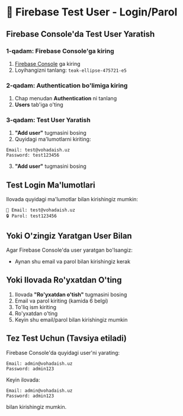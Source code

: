 # 🔐 Firebase Test User - Login/Parol

## Firebase Console'da Test User Yaratish

### 1-qadam: Firebase Console'ga kiring

1. [Firebase Console](https://console.firebase.google.com/) ga kiring
2. Loyihangizni tanlang: `teak-ellipse-475721-e5`

### 2-qadam: Authentication bo'limiga kiring

1. Chap menudan **Authentication** ni tanlang
2. **Users** tab'iga o'ting

### 3-qadam: Test User Yaratish

1. **"Add user"** tugmasini bosing
2. Quyidagi ma'lumotlarni kiriting:

```
Email: test@vohadaish.uz
Password: test123456
```

3. **"Add user"** tugmasini bosing

## Test Login Ma'lumotlari

Ilovada quyidagi ma'lumotlar bilan kirishingiz mumkin:

```
📧 Email: test@vohadaish.uz
🔒 Parol: test123456
```

## Yoki O'zingiz Yaratgan User Bilan

Agar Firebase Console'da user yaratgan bo'lsangiz:

- Aynan shu email va parol bilan kirishingiz kerak

## Yoki Ilovada Ro'yxatdan O'ting

1. Ilovada **"Ro'yxatdan o'tish"** tugmasini bosing
2. Email va parol kiriting (kamida 6 belgi)
3. To'liq ism kiriting
4. Ro'yxatdan o'ting
5. Keyin shu email/parol bilan kirishingiz mumkin

## Tez Test Uchun (Tavsiya etiladi)

Firebase Console'da quyidagi user'ni yarating:

```
Email: admin@vohadaish.uz
Password: admin123
```

Keyin ilovada:

```
Email: admin@vohadaish.uz
Password: admin123
```

bilan kirishingiz mumkin.
